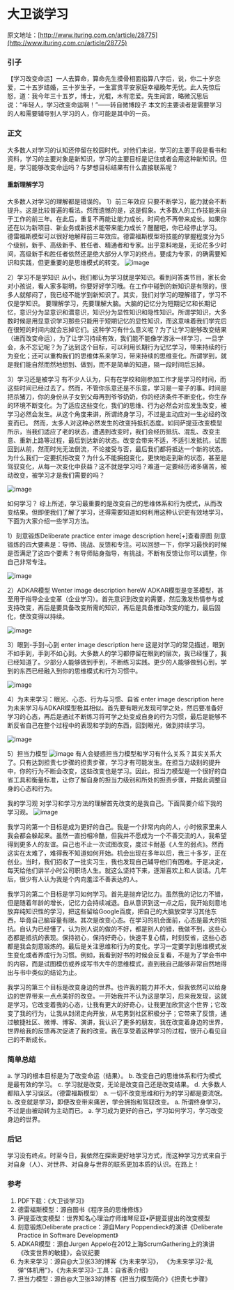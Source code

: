 # 大卫谈学习

原文地址：[http://www.ituring.com.cn/article/28775](http://www.ituring.com.cn/article/28775)

### 引子
【学习改变命运】一人去算命，算命先生摸骨相面掐算八字后，说，你二十岁恋爱，二十五岁结婚，三十岁生子，一生富贵平安家庭幸福晚年无忧。此人先惊后怒，道：我今年三十五岁，博士，光棍，木有恋爱。先生闻言，略微沉思后说：“年轻人，学习改变命运啊！”——转自微博段子
本文的主要读者是需要学习的人和需要辅导别人学习的人，你可能是其中的一员。

### 正文
大多数人对学习的认知还停留在校园时代。对他们来说，学习的主要手段是看书和资料，学习的主要对象是新知识，学习的主要目标是记住或者会用这种新知识。但是，学习能够改变命运吗？与梦想目标结果有什么直接联系呢？

#### 重新理解学习
大多数人对学习的理解都是错误的。
1）前三年效应
只要不断学习，能力就会不断提升。这是比较普遍的看法。然而遗憾的是，这是假象。大多数人的工作技能来自于工作的前三年。在此后，重复不再能让能力成长，时间也不再带来成长。如果你还在以为新项目、新业务或新技术能带来能力成长？醒醒吧，你已经停止学习。
德雷福斯模型可以很好地解释前三年效应。德雷福斯模型将技能的掌握程度分为5个级别，新手、高级新手、胜任者、精通者和专家。出乎意料地是，无论花多少时间，高级新手和胜任者依然还是绝大部分人学习的终点。要成为专家，的确需要知识和实践，但更重要的是思维模式的转变。	
	![image](http://www.ituring.com.cn/download/01Y7yQpdrDJJ)

2）学习不是学知识
从小，我们都认为学习就是学知识。看到问答类节目，家长会对小孩说，看人家多聪明，你要好好学习哦。在工作中碰到的新知识是有限的，很多人就郁闷了，我已经不能学到新知识了。其实，我们对学习的理解错了，学习不仅是学知识。
要理解学习，先要理解大脑。大脑的记忆分为短期记忆和长期记忆，意识分为显意识和潜意识，知识分为显性知识和隐性知识。所谓学知识，大多数时候是用显意识学习那些只能用于短期记忆的显性知识，而这意味着我们学完后在很短的时间内就会忘掉它们。这种学习有什么意义呢？为了让学习能够改变结果（进而改变命运），为了让学习持续有效，我们能不能像学游泳一样学习，一旦学会，永不忘记呢？为了达到这个目标，可以利用长期行为记忆学习，带来持续的行为变化；还可以重构我们的思维体系来学习，带来持续的思维变化。所谓学到，就是我们能自然而然地想到、做到，而不是简单的知道，隔一段时间后忘掉。

3）学习还是被学习
有不少人认为，只有在学校和刚参加工作才是学习的时间，而这些时间已经过去了。然而，不管你乐意还是不乐意，学习是一辈子的事。时间是把杀猪刀，你的身份从子女到父母再到爷爷奶奶，你的经济条件不断变化，你生存的环境不断变化。为了适应这些变化，我们的思维、行为必然会对应发生改变，被学习必然会发生。从这个角度来讲，所谓终身学习，不过是主动应对一生必经的改变而已。
然而，太多人对这种必然发生的改变持抵抗态度。如同萨提亚改变模型所示，当我们适应了老的状态，遭遇到改变时，我们会经历抵抗、混乱、改变主意、重新上路等过程，最后到达新的状态。改变会带来不适，不适引发抵抗，试图回到从前，然而时光无法倒流，不论接受与否，最后我们都将抵达一个新的状态。为什么我们一定要抗拒改变？为什么不能拥抱变化，更快地走到新的状态，甚至是驾驭变化，从每一次变化中获益？这不就是学习吗？难道一定要经历诸多痛苦，被动改变，被学习才是我们需要的吗？ 

![image](http://www.ituring.com.cn/download/01Y7yQqbLiUT.small)

如何学习？
综上所述，学习最重要的是改变自己的思维体系和行为模式，从而改变结果。但即便我们了解了学习，还得需要知道如何利用这种认识更有效地学习。下面为大家介绍一些学习方法。

1）刻意锻炼Deliberate practice enter image description here[+]查看原图 刻意锻炼的四大要素是：导师、挑战、反馈和专注。可以回想一下，你学习最快的时候是否满足了这四个要素？有导师贴身指导，有挑战，不断有反馈让你可以调整，你自己非常专注。

![image](http://www.ituring.com.cn/download/01Y7yQqsjAsP.small)

2）ADKAR模型
Wenter image description hereW
ADKAR模型是变革模型，甚至用于指导企业变革（企业学习）。首先意识到改变的需要，然后激发热情参与或支持改变，再后是要具备改变所需的知识，再后是具备推动改变的能力，最后固化，使改变得以持续。

![image](http://www.ituring.com.cn/download/01Y7yQrBHsZ9)

3）眼到-手到-心到 enter image description here 这是对学习的常见描述，眼到不如手到，手到不如心到。大多数人的学习都停留在眼到的层次，我已经懂了，我已经知道了。少部分人能够做到手到，不断练习实践。更少的人能够做到心到，学到的东西已经融入到你的思维模式和行为习惯中。

![image](http://www.ituring.com.cn/download/01Y7yQs1XNZG)

4）为未来学习：眼光、心态、行为与习惯、自省 enter image description here 为未来学习与ADKAR模型极其相似。首先要有眼光发现可学之处，然后要准备好学习的心态，再后是通过不断练习将可学之处变成自身的行为习惯，最后是能够不断反省自己在整个过程中的表现和学到的东西，回到眼光，做到持续学习。

![image](http://www.ituring.com.cn/download/01Y7yQsDP4nt)

5）担当力模型 
![image](http://www.ituring.com.cn/download/01Y7yQsn7ZCo)
 有人会疑惑担当力模型和学习有什么关系？其实关系大了。只有达到担责七步骤的担责步骤，学习才有可能发生。在担当力级别的提升中，你的行为不断会改变，这些改变也是学习。因此，担当力模型是一个很好的自省工具和衡量标准，让你了解自身的担当力级别和所处的担责步骤，并据此调整自身的心态和行为。

我的学习观
对学习和学习方法的理解首先改变的是我自己。下面简要介绍下我的学习观。 
![image](http://www.ituring.com.cn/download/01Y7yQtAOqWI)

 我学习的第一个目标是成为更好的自己。我是一个非常内向的人，小时候家里来人我会都会躲起来。虽然一直扮相冷酷，但我并不愿成为一个不善交流的人，我希望得到更多人的友谊。自己也不止一次试图改变，度过卡耐基《人生的弱点》。然而这实在太难了，难得我不知道如何开始。机会出现在多年以后，我三十多岁，正在创业。当时，我们招收了一批实习生，我也发现自己辅导他们有困难。于是决定，每天给他们讲半小时公司职场人生。就这么坚持下来，逐渐喜欢上和人谈话。几年后，很少有人认为我是个内向羞涩不善表达的人。
 
我学习的第二个目标是学习如何学习。首先是抛弃记忆力。虽然我的记忆力不错，但是随着年龄的增长，记忆力会持续减退。自从意识到这一点之后，我开始刻意地放弃纯知识性的学习，把这些留给Google百度，把自己的大脑放空学习其他东西，毕竟自己脑容量有限。其次是改变心态。在学习的机会面前，心态是最大的抵抗。自认为已经懂了，认为别人说的做的不好，都是别人的错，我做不到，这些心态都是抵抗的表现。保持初心，保持好奇心，快速平复心情，时刻反省，这些心态都是我会刻意锻炼的。最后是关注思维和行为的变化。学习一定要学到思维模式发生变化或者养成行为习惯。例如，我看到好书的时候会反复看，不是为了学会书中的内容，而是试图模仿或养成写书大牛的思维模式，直到我自己能够非常自然地得出与书中类似的结论为止。

我学习的第三个目标是改变身边的世界。也许我的能力并不大，但我依然可以给身边的世界带来一点点美好的改变。一开始我并不认为这是学习，后来我发现，这就是学习。它改变着我的心态，让我有更大的好奇心，让我更加欣赏这个世界；它改变了我的行为，让我从封闭走向开放，从宅男到社区积极分子；它带来了反馈，通过敏捷社区、微博、博客、演讲，我认识了更多的朋友，我在改变着身边的世界，世界给我的反馈再次促进了我的改变。我在享受着这种学习的过程，很开心看见自己的不断成长。

### 简单总结
a. 学习的根本目标是为了改变命运（结果）。
b. 改变自己的思维体系和行为模式是最有效的学习。
c. 学习就是改变，无论是改变自己还是改变结果。
d. 大多数人都陷入学习误区。（德雷福斯模型）
a. 一切不改变思维和行为的学习都是耍流氓。
b. 改变就是学习，即便改变带来痛苦，学会拥抱和驾驭改变。
a. 所谓终身学习，不过是由被动转为主动而已。
a. 学习成为更好的自己，学习如何学习，学习改变身边的世界。

### 后记
学习没有终点。时至今日，我依然在探索更好地学习方式，而这种学习方式来自于对自身（人）、对世界、对自身与世界的联系更加本质的认识。在路上！

### 参考
1. PDF下载：《大卫谈学习》
2. 德雷福斯模型：源自图书《程序员的思维修炼》
3. 萨提亚改变模型：世界知名心理治疗师维琴尼亚•萨提亚提出的改变模型
4. 刻意锻炼Deliberate practice：源自Mary Poppendieck的演讲《Deliberate Practice in Software Development》
5. ADKAR模型：源自Jurgen Appelo在2012上海ScrumGathering上的演讲《改变世界的敏捷》，会议纪要
6. 为未来学习：源自@大卫张33的博客《为未来学习》， 《为未来学习2-乱弹“体机用”》，《为未来学习3-工具：自省表介绍》
7. 担当力模型：源自@大卫张33的博客《担当力模型简介》《担责七步骤》